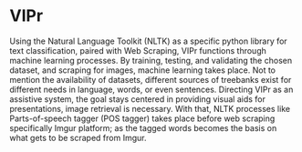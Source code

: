 # VIPr
Using the Natural Language Toolkit (NLTK) as a specific python library for text classification, paired with Web Scraping, VIPr functions through machine learning processes. By training, testing,  and validating the chosen dataset, and scraping for images, machine learning takes place. Not to mention the availability of datasets,  different sources of treebanks exist for different needs in language, words, or even sentences.      Directing VIPr as an assistive system, the goal stays centered in providing visual aids for presentations, image retrieval is necessary. With that, NLTK processes like Parts-of-speech tagger (POS tagger) takes place before web scraping specifically Imgur platform; as the tagged words becomes the basis on what gets to be scraped from Imgur.

